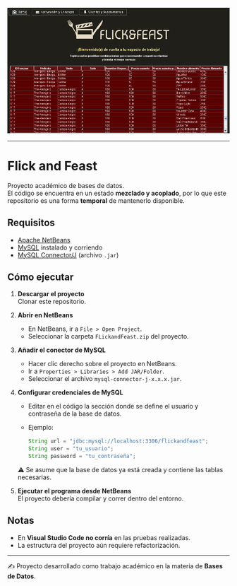 ![banner](img/screenshot.png)

---

# Flick and Feast

Proyecto académico de bases de datos.  
El código se encuentra en un estado **mezclado y acoplado**, por lo que este repositorio es una forma **temporal** de mantenerlo disponible.

## Requisitos

- [Apache NetBeans](https://netbeans.apache.org/)
- [MySQL](https://dev.mysql.com/downloads/mysql/) instalado y corriendo
- [MySQL Connector/J](https://dev.mysql.com/downloads/connector/j/) (archivo `.jar`)

## Cómo ejecutar

1. **Descargar el proyecto**  
   Clonar este repositorio.

2. **Abrir en NetBeans**  
   - En NetBeans, ir a `File > Open Project`.
   - Seleccionar la carpeta `FLickandFeast.zip` del proyecto.

3. **Añadir el conector de MySQL**  
   - Hacer clic derecho sobre el proyecto en NetBeans.  
   - Ir a `Properties > Libraries > Add JAR/Folder`.  
   - Seleccionar el archivo `mysql-connector-j-x.x.x.jar`.

4. **Configurar credenciales de MySQL**  
   - Editar en el código la sección donde se define el usuario y contraseña de la base de datos.  
   - Ejemplo:  

     ```java
     String url = "jdbc:mysql://localhost:3306/flickandfeast";
     String user = "tu_usuario";
     String password = "tu_contraseña";
     ```

   ⚠️ Se asume que la base de datos ya está creada y contiene las tablas necesarias.

5. **Ejecutar el programa desde NetBeans**  
   El proyecto debería compilar y correr dentro del entorno.

## Notas

- En **Visual Studio Code no corría** en las pruebas realizadas.  
- La estructura del proyecto aún requiere refactorización.  

---
✍️ Proyecto desarrollado como trabajo académico en la materia de **Bases de Datos**.
